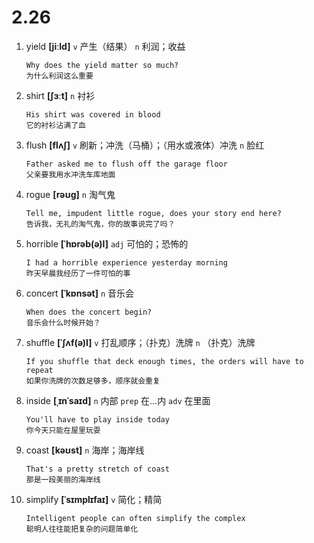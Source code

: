 # 2.26
















1. yield **[jiːld]** `v` 产生（结果） `n` 利润；收益
    ```
    Why does the yield matter so much?
    为什么利润这么重要
    ```

2. shirt **[ʃɜːt]** `n` 衬衫
    ```
    His shirt was covered in blood
    它的衬衫沾满了血
    ```

3. flush **[flʌʃ]** `v` 刷新；冲洗（马桶）；（用水或液体）冲洗 `n` 脸红
    ```
    Father asked me to flush off the garage floor
    父亲要我用水冲洗车库地面
    ```

4. rogue **[rəʊɡ]** `n` 淘气鬼
    ```
    Tell me, impudent little rogue, does your story end here?
    告诉我，无礼的淘气鬼，你的故事说完了吗？
    ```

5. horrible **[ˈhɒrəb(ə)l]** `adj` 可怕的；恐怖的
    ```
    I had a horrible experience yesterday morning
    昨天早晨我经历了一件可怕的事
    ```

6. concert **[ˈkɒnsət]** `n` 音乐会
    ```
    When does the concert begin?
    音乐会什么时候开始？
    ```

7. shuffle **[ˈʃʌf(ə)l]** `v` 打乱顺序；（扑克）洗牌 `n` （扑克）洗牌
    ```
    If you shuffle that deck enough times, the orders will have to repeat
    如果你洗牌的次数足够多，顺序就会重复
    ```

8. inside **[ˌɪnˈsaɪd]** `n` 内部 `prep` 在...内 `adv` 在里面
    ```
    You'll have to play inside today
    你今天只能在屋里玩耍
    ```

9. coast **[kəʊst]** `n` 海岸；海岸线
    ```
    That's a pretty stretch of coast
    那是一段美丽的海岸线
    ```

10. simplify **[ˈsɪmplɪfaɪ]** `v` 简化；精简
    ```
    Intelligent people can often simplify the complex
    聪明人往往能把复杂的问题简单化
    ```
